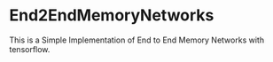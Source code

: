 # End2EndMemoryNetworks
This is a Simple Implementation of End to End Memory Networks with tensorflow.
